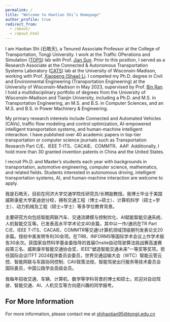 ```yaml
---
permalink: /
title: "Welcome to Haotian Shi’s Homepage"
author_profile: true
redirect_from: 
  - /about/
  - /about.html
---
```


I am Haotian Shi (石皓天), a Tenured Associate Professor at the College of Transportation, Tongji University. I work at the Traffic OPerations and Simulation ([TOPS](https://tops.tongji.edu.cn/)) lab with Prof. [Jian Sun](https://scholar.google.com/citations?user=dXaFOeYAAAAJ&hl=zh-CN). Prior to this position, I served as a Research Associate at the Connected & Autonomous Transportation Systems Laboratory ([CATS](https://catslab.engr.wisc.edu/)) lab at the University of Wisconsin-Madison, working with Prof. [Xiaopeng (Shaw) Li](https://catslab.engr.wisc.edu/staff/xiaopengli/). I competed my Ph.D. degree in Civil and Environmental Engineering (Transportation Engineering) at the University of Wisconsin-Madison in May 2023, supervised by Prof. [Bin Ran](https://engineering.wisc.edu/directory/profile/bin-ran/). I hold a multidisciplinary portfolio of degrees from the University of Wisconsin–Madison and Tianjin University, including a Ph.D. and M.S. in Transportation Engineering, an M.S. and B.S. in Computer Sciences, and an M.S. and B.S. in Power Machinery & Engineering. 

My primary research interests include Connected and Automated Vehicles (CAVs), traffic flow modeling and control optimization, AI-empowered intelligent transportation systems, and human-machine intelligent interaction. I have published over 40 academic papers in top-tier transportation or computer science journals such as Transportation Research Part C/E、IEEE T-ITS、CACAIE、COMMTR、AAP. Additionally, I hold more than 30 granted invention patents in China and the United States.

I recruit Ph.D. and Master’s students each year with backgrounds in transportation, automotive engineering, computer science, mathematics, and related fields. Students interested in autonomous driving, intelligent transportation systems, AI, and human-machine interaction are welcome to apply.

我是石皓天，目前在同济大学交通学院任研究员/长聘副教授。我博士毕业于美国威斯康星大学麦迪逊分校，拥有交通工程（博士+硕士）、计算机科学（硕士+学士）、动力机械及工程（硕士+学士）等多学位教育背景。

主要研究方向包括智能网联汽车、交通流建模与控制优化、AI赋能智能交通系统、人机智能交互等。已发表高水平学术论文40余篇，其中以一作/通讯在TR Part C/E、IEEE T-ITS、CACAIE、COMMTR等交通\计算机领域顶级期刊发表论文20余篇。授权中美发明专利30余项。在TRB、INFORMS等国际学术会议上作学术报告30余次。获国家自然科学基金委指导的首届Onsite自动驾驶算法挑战赛高速赛段第三名、威斯康辛智能交通协会奖、IEEE“塑造智能交通未来”一等奖等奖项。担任国际会议ITFT 2024程序委员会委员，世界交通运输大会（WTC）智能云管云控、智能网联与车路协同控制、CAV政策法规、智能驾驶出行服务等技术委员会国际委员，中国公路学会高级会员。

我每年招收交通、车辆、计算机、数学等学科背景的博士和硕士。欢迎对自动驾驶、智能交通、AI、人机交互等方向感兴趣的同学报考。 

For More Information
------
For more information, please contact me at [shihaotian95@tongji.edu.cn](mailto:shihaotian95@tongji.edu.cn)
